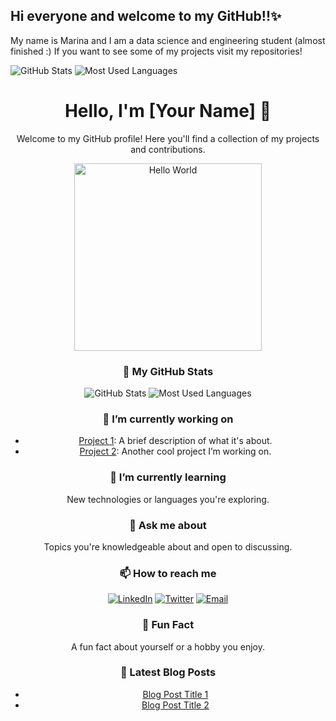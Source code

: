 ## Hi everyone and welcome to my GitHub!!✨

My name is Marina and I am a data science and engineering student (almost finished :)
If you want to see some of my projects visit my repositories!

<!--
**MarinaGRey/MarinaGRey** is a ✨ _special_ ✨ repository because its `README.md` (this file) appears on your GitHub profile.

Here are some ideas to get you started:

- 🔭 I’m currently working on ...
- 🌱 I’m currently learning ...
- 👯 I’m looking to collaborate on ...
- 🤔 I’m looking for help with ...
- 💬 Ask me about ...
- 📫 How to reach me: ...
- 😄 Pronouns: ...
- ⚡ Fun fact: ...
-->

![GitHub Stats](https://github-readme-stats.vercel.app/api?username=yourusername&show_icons=true&hide_title=true&count_private=true&include_all_commits=true)
![Most Used Languages](https://github-readme-stats.vercel.app/api/top-langs/?username=yourusername)



<!-- Header Section -->
<div align="center">
  <h1>Hello, I'm [Your Name] 👋</h1>
  <p>Welcome to my GitHub profile! Here you'll find a collection of my projects and contributions.</p>
  <img src="https://media.giphy.com/media/3o6Zt5kM3tMKZlC63O/giphy.gif" alt="Hello World" width="300" />
</div>

<!-- GitHub Stats -->
<div align="center">
  <h3>🚀 My GitHub Stats</h3>
  <img src="https://github-readme-stats.vercel.app/api?username=yourusername&show_icons=true&hide_title=true&count_private=true&include_all_commits=true&theme=dark" alt="GitHub Stats">
  <img src="https://github-readme-stats.vercel.app/api/top-langs/?username=yourusername&layout=compact&theme=dark" alt="Most Used Languages">
</div>

<!-- Current Work -->
<div align="center">
  <h3>🔭 I’m currently working on</h3>
  <ul>
    <li><a href="link-to-project1">Project 1</a>: A brief description of what it's about.</li>
    <li><a href="link-to-project2">Project 2</a>: Another cool project I’m working on.</li>
  </ul>
</div>

<!-- Learning Section -->
<div align="center">
  <h3>🌱 I’m currently learning</h3>
  <p>New technologies or languages you're exploring.</p>
</div>

<!-- Ask Me About -->
<div align="center">
  <h3>💬 Ask me about</h3>
  <p>Topics you're knowledgeable about and open to discussing.</p>
</div>

<!-- Contact Information -->
<div align="center">
  <h3>📫 How to reach me</h3>
  <p>
    <a href="link-to-linkedin"><img src="https://img.shields.io/badge/LinkedIn-0A66C2?style=for-the-badge&logo=linkedin&logoColor=white" alt="LinkedIn"></a>
    <a href="link-to-twitter"><img src="https://img.shields.io/badge/Twitter-1DA1F2?style=for-the-badge&logo=twitter&logoColor=white" alt="Twitter"></a>
    <a href="mailto:youremail@example.com"><img src="https://img.shields.io/badge/Email-D14836?style=for-the-badge&logo=gmail&logoColor=white" alt="Email"></a>
  </p>
</div>

<!-- Fun Fact -->
<div align="center">
  <h3>🤔 Fun Fact</h3>
  <p>A fun fact about yourself or a hobby you enjoy.</p>
</div>

<!-- Latest Blog Posts -->
<div align="center">
  <h3>📝 Latest Blog Posts</h3>
  <ul>
    <li><a href="link-to-blog1">Blog Post Title 1</a></li>
    <li><a href="link-to-blog2">Blog Post Title 2</a></li>
  </ul>
</div>


